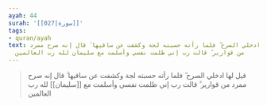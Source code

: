 ```yaml
---
ayah: 44
surah: '[[027|سورة]]'
tags:
- quran/ayah
text: قيل لها ادخلي الصرح ۖ فلما رأته حسبته لجة وكشفت عن ساقيها ۚ قال إنه صرح ممرد
  من قوارير ۗ قالت رب إني ظلمت نفسي وأسلمت مع سليمان لله رب العالمين
---
```

> قيل لها ادخلي الصرح ۖ فلما رأته حسبته لجة وكشفت عن ساقيها ۚ قال إنه صرح ممرد من قوارير ۗ قالت رب إني ظلمت نفسي وأسلمت مع [[سليمان]] لله رب العالمين
